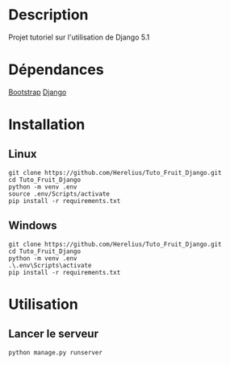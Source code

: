 # Description

Projet tutoriel sur l'utilisation de Django 5.1

# Dépendances

[Bootstrap](https://getbootstrap.com/)
[Django](https://www.djangoproject.com/)

# Installation

## Linux

```shell
git clone https://github.com/Herelius/Tuto_Fruit_Django.git
cd Tuto_Fruit_Django
python -m venv .env
source .env/Scripts/activate
pip install -r requirements.txt
```

## Windows

```shell
git clone https://github.com/Herelius/Tuto_Fruit_Django.git
cd Tuto_Fruit_Django
python -m venv .env
.\.env\Scripts\activate
pip install -r requirements.txt
```

# Utilisation

## Lancer le serveur

```shell
python manage.py runserver
```

